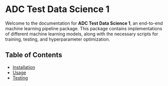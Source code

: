 # ADC Test Data Science 1

Welcome to the documentation for **ADC Test Data Science 1**, an end-to-end machine learning pipeline package. This package contains implementations of different machine learning models, along with the necessary scripts for training, testing, and hyperparameter optimization.

## Table of Contents
- [Installation](installation.md)
- [Usage](usage.md)
- [Testing](testing.md)
